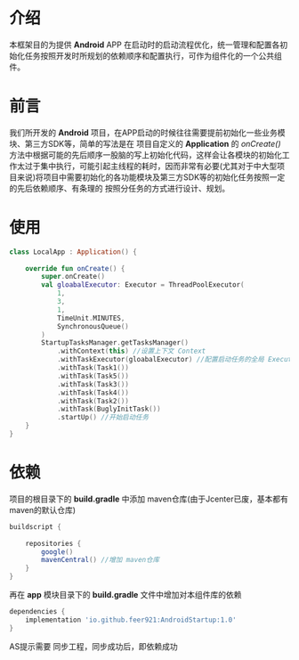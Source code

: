 # 介绍

本框架目的为提供 **Android**  APP 在启动时的启动流程优化，统一管理和配置各初始化任务按照开发时所规划的依赖顺序和配置执行，可作为组件化的一个公共组件。

# 前言

我们所开发的 **Android** 项目，在APP启动的时候往往需要提前初始化一些业务模块、第三方SDK等，简单的写法是在 项目自定义的 **Application** 的 *onCreate()* 方法中根据可能的先后顺序一股脑的写上初始化代码，这样会让各模块的初始化工作太过于集中执行，可能引起主线程的耗时，因而非常有必要(尤其对于中大型项目来说)将项目中需要初始化的各功能模块及第三方SDK等的初始化任务按照一定的先后依赖顺序、有条理的 按照分任务的方式进行设计、规划。

# 使用

```kotlin
class LocalApp : Application() {
    
    override fun onCreate() {
        super.onCreate()
        val gloabalExecutor: Executor = ThreadPoolExecutor(
            1,
            3,
            1,
            TimeUnit.MINUTES,
            SynchronousQueue()
        )
        StartupTasksManager.getTasksManager()
            .withContext(this) //设置上下文 Context
            .withTaskExecutor(gloabalExecutor) //配置启动任务的全局 Executor(线程池)
            .withTask(Task1())
            .withTask(Task5())
            .withTask(Task3())
            .withTask(Task4())
            .withTask(Task2())
            .withTask(BuglyInitTask())
            .startUp() //开始启动任务
    }
}
```

# 依赖

项目的根目录下的 **build.gradle** 中添加 maven仓库(由于Jcenter已废，基本都有maven的默认仓库)

```groovy
buildscript {
    
    repositories {
        google()
        mavenCentral() //增加 maven仓库
    }
}
```

再在 **app** 模块目录下的 **build.gradle** 文件中增加对本组件库的依赖

```groovy
dependencies {
    implementation 'io.github.feer921:AndroidStartup:1.0'
}
```

AS提示需要 同步工程，同步成功后，即依赖成功